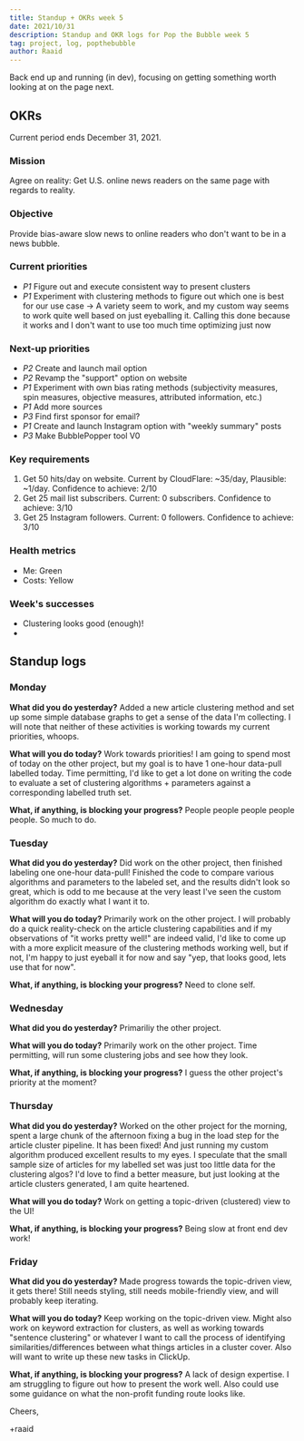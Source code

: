 ```yaml
---
title: Standup + OKRs week 5
date: 2021/10/31
description: Standup and OKR logs for Pop the Bubble week 5
tag: project, log, popthebubble
author: Raaid
---
```


Back end up and running (in dev), focusing on getting something worth looking at on the page next.

## OKRs
Current period ends December 31, 2021.

### Mission
Agree on reality: Get U.S. online news readers on the same page with regards to reality.

### Objective
Provide bias-aware slow news to online readers who don't want to be in a news bubble.

### Current priorities
- *P1* Figure out and execute consistent way to present clusters
- *P1* Experiment with clustering methods to figure out which one is best for our use case -> A variety seem to work, and my custom way seems to work quite well based on just eyeballing it. Calling this done because it works and I don't want to use too much time optimizing just now

### Next-up priorities
- *P2* Create and launch mail option
- *P2* Revamp the "support" option on website
- *P1* Experiment with own bias rating methods (subjectivity measures, spin measures, objective measures, attributed information, etc.)
- *P1* Add more sources
- *P3* Find first sponsor for email?
- *P1* Create and launch Instagram option with "weekly summary" posts
- *P3* Make BubblePopper tool V0

### Key requirements
1. Get 50 hits/day on website. Current by CloudFlare: ~35/day, Plausible: ~1/day. Confidence to achieve: 2/10
2. Get 25 mail list subscribers. Current: 0 subscribers. Confidence to achieve: 3/10
3. Get 25 Instagram followers. Current: 0 followers. Confidence to achieve: 3/10

### Health metrics
- Me: Green
- Costs: Yellow

### Week's successes
- Clustering looks good (enough)!
- 

## Standup logs


### Monday

**What did you do yesterday?** Added a new article clustering method and set up some simple database graphs to get a sense of the data I'm collecting. I will note that neither of these activities is working towards my current priorities, whoops.

**What will you do today?** Work towards priorities! I am going to spend most of today on the other project, but my goal is to have 1 one-hour data-pull labelled today. Time permitting, I'd like to get a lot done on writing the code to evaluate a set of clustering algorithms + parameters against a corresponding labelled truth set.

**What, if anything, is blocking your progress?** People people people people people. So much to do.

### Tuesday

**What did you do yesterday?** Did work on the other project, then finished labeling one one-hour data-pull! Finished the code to compare various algorithms and parameters to the labeled set, and the results didn't look so great, which is odd to me because at the very least I've seen the custom algorithm do exactly what I want it to.

**What will you do today?** Primarily work on the other project. I will probably do a quick reality-check on the article clustering capabilities and if my observations of "it works pretty well!" are indeed valid, I'd like to come up with a more explicit measure of the clustering methods working well, but if not, I'm happy to just eyeball it for now and say "yep, that looks good, lets use that for now".

**What, if anything, is blocking your progress?** Need to clone self.

### Wednesday

**What did you do yesterday?** Primariliy the other project.

**What will you do today?** Primarily work on the other project. Time permitting, will run some clustering jobs and see how they look.

**What, if anything, is blocking your progress?** I guess the other project's priority at the moment?

### Thursday

**What did you do yesterday?** Worked on the other project for the morning, spent a large chunk of the afternoon fixing a bug in the load step for the article cluster pipeline. It has been fixed! And just running my custom algorithm produced excellent results to my eyes. I speculate that the small sample size of articles for my labelled set was just too little data for the clustering algos? I'd love to find a better measure, but just looking at the article clusters generated, I am quite heartened.

**What will you do today?** Work on getting a topic-driven (clustered) view to the UI!

**What, if anything, is blocking your progress?** Being slow at front end dev work!

### Friday

**What did you do yesterday?** Made progress towards the topic-driven view, it gets there! Still needs styling, still needs mobile-friendly view, and will probably keep iterating.

**What will you do today?** Keep working on the topic-driven view. Might also work on keyword extraction for clusters, as well as working towards "sentence clustering" or whatever I want to call the process of identifying similarities/differences between what things articles in a cluster cover. Also will want to write up these new tasks in ClickUp.

**What, if anything, is blocking your progress?** A lack of design expertise. I am struggling to figure out how to present the work well. Also could use some guidance on what the non-profit funding route looks like.

Cheers,

+raaid
